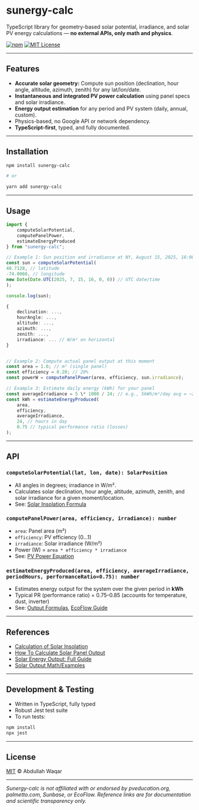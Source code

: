 # sunergy-calc

TypeScript library for geometry-based solar potential, irradiance, and solar PV energy calculations — **no external APIs, only math and physics**.

[![npm](https://img.shields.io/npm/v/sunergy-calc)](https://www.npmjs.com/package/sunergy-calc)
[![MIT License](https://img.shields.io/badge/license-MIT-green.svg)](LICENSE)

---

## Features

- **Accurate solar geometry:** Compute sun position (declination, hour angle, altitude, azimuth, zenith) for any lat/lon/date.
- **Instantaneous and integrated PV power calculation** using panel specs and solar irradiance.
- **Energy output estimation** for any period and PV system (daily, annual, custom).
- Physics-based, no Google API or network dependency.
- **TypeScript-first**, typed, and fully documented.

---

## Installation

``` bash
npm install sunergy-calc

# or

yarn add sunergy-calc
```

---

## Usage

```typeScript
import {
    computeSolarPotential,
    computePanelPower,
    estimateEnergyProduced
} from "sunergy-calc";

// Example 1: Sun position and irradiance at NY, August 15, 2025, 16:00 UTC
const sun = computeSolarPotential(
40.7128, // latitude
-74.0060, // longitude
new Date(Date.UTC(2025, 7, 15, 16, 0, 0)) // UTC date/time
);

console.log(sun);

{
    declination: ...,
    hourAngle: ...,
    altitude: ...,
    azimuth: ...,
    zenith: ...,
    irradiance: ... // W/m² on horizontal
}


// Example 2: Compute actual panel output at this moment
const area = 1.6; // m² (single panel)
const efficiency = 0.20; // 20%
const powerW = computePanelPower(area, efficiency, sun.irradiance);

// Example 3: Estimate daily energy (kWh) for your panel
const averageIrradiance = 5 \* 1000 / 24; // e.g., 5kWh/m²/day avg = ~208 W/m² avg
const kWh = estimateEnergyProduced(
    area,
    efficiency,
    averageIrradiance,
    24, // hours in day
    0.75 // typical performance ratio (losses)
);

```

---

## API

### `computeSolarPotential(lat, lon, date): SolarPosition`

- All angles in degrees; irradiance in W/m².
- Calculates solar declination, hour angle, altitude, azimuth, zenith, and solar irradiance for a given moment/location.
- See: [Solar Insolation Formula](https://www.pveducation.org/pvcdrom/properties-of-sunlight/calculation-of-solar-insolation)

### `computePanelPower(area, efficiency, irradiance): number`

- `area`: Panel area (m²)
- `efficiency`: PV efficiency (0...1)
- `irradiance`: Solar irradiance (W/m²)
- Power (W) = `area * efficiency * irradiance`
- See: [PV Power Equation](https://www.sunbasedata.com/blog/how-to-calculate-solar-panel-output)

### `estimateEnergyProduced(area, efficiency, averageIrradiance, periodHours, performanceRatio=0.75): number`

- Estimates energy output for the system over the given period in **kWh**
- Typical PR (performance ratio) = 0.75–0.85 (accounts for temperature, dust, inverter)
- See: [Output Formulas](https://palmetto.com/solar/how-much-energy-does-a-solar-panel-produce), [EcoFlow Guide](https://www.ecoflow.com/us/blog/how-to-calculate-solar-panel-output)

---

## References

- [Calculation of Solar Insolation](https://www.pveducation.org/pvcdrom/properties-of-sunlight/calculation-of-solar-insolation)
- [How To Calculate Solar Panel Output](https://www.sunbasedata.com/blog/how-to-calculate-solar-panel-output)
- [Solar Energy Output: Full Guide](https://palmetto.com/solar/how-much-energy-does-a-solar-panel-produce)
- [Solar Output Math/Examples](https://www.ecoflow.com/us/blog/how-to-calculate-solar-panel-output)

---

## Development & Testing

- Written in TypeScript, fully typed
- Robust Jest test suite
- To run tests:

```bash
npm install
npx jest
```

---

## License

[MIT](LICENSE) © Abdullah Waqar

---

_Sunergy-calc is not affiliated with or endorsed by pveducation.org, palmetto.com, Sunbase, or EcoFlow. Reference links are for documentation and scientific transparency only._
